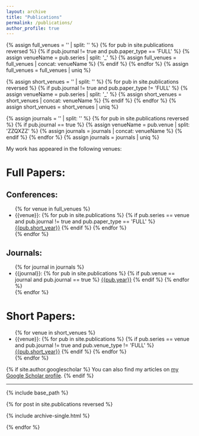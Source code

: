 ```yaml
---
layout: archive
title: "Publications"
permalink: /publications/
author_profile: true
---
```


{% assign full_venues = '' | split: '' %}
{% for pub in site.publications reversed %}
  {% if pub.journal != true and pub.paper_type == 'FULL' %}
    {% assign venueName = pub.series | split: '_' %}
    {% assign full_venues = full_venues | concat: venueName %}
  {% endif %}
{% endfor %}
{% assign full_venues = full_venues | uniq %}

{% assign short_venues = '' | split: '' %}
{% for pub in site.publications reversed %}
  {% if pub.journal != true and pub.paper_type != 'FULL' %}
    {% assign venueName = pub.series | split: '_' %}
    {% assign short_venues = short_venues | concat: venueName %}
  {% endif %}
{% endfor %}
{% assign short_venues = short_venues | uniq %}

{% assign journals = '' | split: '' %}
{% for pub in site.publications reversed %}
  {% if pub.journal == true %}
    {% assign venueName = pub.venue | split: 'ZZQXZZ' %}
    {% assign journals = journals | concat: venueName %}
  {% endif %}
{% endfor %}
{% assign journals = journals | uniq %}

My work has appeared in the following venues:

# Full Papers:
## Conferences:
<ul>
{% for venue in full_venues %}

  <li>{{venue}}:
  {% for pub in site.publications %}
    {% if pub.series == venue and pub.journal != true and pub.paper_type == 'FULL' %}
    <a href="{{pub.permalink}}">{{pub.short_year}}</a>
    {% endif %}
  {% endfor %}
  </li>
{% endfor %}
</ul>


## Journals:
<ul>
{% for journal in journals %}
  <li>{{journal}}:
  {% for pub in site.publications %}
    {% if pub.venue == journal and pub.journal == true %}
    <a href="{{pub.permalink}}">{{pub.year}}</a>
    {% endif %}
  {% endfor %}
  </li>
{% endfor %}
</ul>

# Short Papers:
<ul>
{% for venue in short_venues %}

  <li>{{venue}}:
  {% for pub in site.publications %}
    {% if pub.series == venue and pub.journal != true and pub.venue_type != 'FULL' %}
    <a href="{{pub.permalink}}">{{pub.short_year}}</a>
    {% endif %}
  {% endfor %}
  </li>
{% endfor %}
</ul>

{% if site.author.googlescholar %}
You can also find my articles on <a href="{{site.author.googlescholar}}">my Google Scholar profile</a>.
{% endif %}

---

{% include base_path %}

{% for post in site.publications reversed %}

  {% include archive-single.html %}

{% endfor %}
